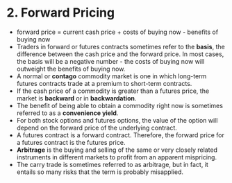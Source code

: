 # 2. Forward Pricing

- forward price = current cash price + costs of buying now - benefits of buying now
- Traders in forward or futures contracts sometimes refer to the **basis**, the difference between the cash price and the forward price. In most cases, the basis will be a negative number - the costs of buying now will outweight the benefits of buying now.
- A normal or **contago** commodity market is one in which long-term futures contracts trade at a premium to short-term contracts.
- If the cash price of a commodity is greater than a futures price, the market is **backward** or in **backwardation**.
- The benefit of being able to obtain a commodity right now is sometimes referred to as a **convenience yield**.
- For both stock options and futures options, the value of the option will depend on the forward price of the underlying contract.
- A futures contract is a forward contract. Therefore, the forward price for a futures contract is the futures price.
- **Arbitrage** is the buying and selling of the same or very closely related instruments in different markets to profit from an apparent mispricing.
- The carry trade is sometimes referred to as arbitrage, but in fact, it entails so many risks that the term is probably misapplied.
